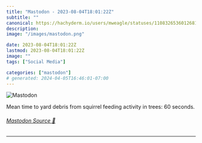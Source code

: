 ```yaml
---
title: "Mastodon - 2023-08-04T18:01:22Z"
subtitle: ""
canonical: https://hachyderm.io/users/mweagle/statuses/110832653601268170
description:
image: "/images/mastodon.png"

date: 2023-08-04T18:01:22Z
lastmod: 2023-08-04T18:01:22Z
image: ""
tags: ["Social Media"]

categories: ["mastodon"]
# generated: 2024-04-05T16:46:01-07:00
---
```

![Mastodon](/images/mastodon.png)

<p>Mean time to yard debris from squirrel feeding activity in trees: 60 seconds.</p>


###### [Mastodon Source 🐘](https://hachyderm.io/@mweagle/110832653601268170)

___
